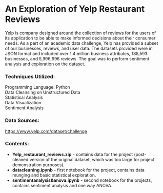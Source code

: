 # An Exploration of Yelp Restaurant Reviews
Yelp is company designed around the collection of reviews for the users of its application to be able to make informed decisions about their consumer needs. As a part of an academic data challenge, Yelp has provided a subset of our businesses, reviews, and user data. The datasets provided were in JSON format and included over 1.4 million business attributes, 188,593 businesses, and 5,996,996 reviews. The goal was to perform sentiment analysis and exploration on the dataset.

### Techniques Utilized:
Programming Language: Python<br>
Data Cleansing on Unstructured Data<br>
Statistical Analysis<br>
Data Visualization<br>
Sentiment Analysis<br>

### Data Sources:
https://www.yelp.com/dataset/challenge

### Contents:
- <b>Yelp_restaurant_reviews.zip</b> - contains data for the project (post-cleaned version of the original dataset, which was too large for project demonstration purposes).<br>
- <b>datacleaning.ipynb</b> - first notebook for the project, contains data munging and basic statistical exploration.<br>
- <b>sentimentanalysis&anova.ipynb</b> - second notebook for the projects, contains sentiment analysis and one way ANOVA.
